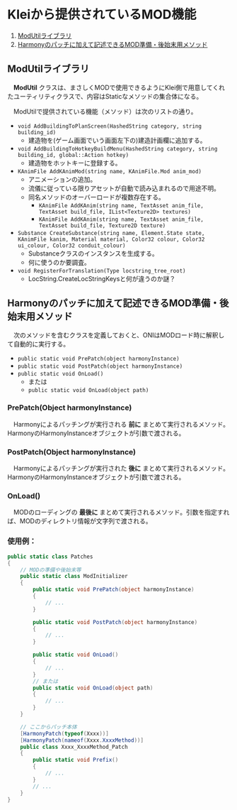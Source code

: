 # Kleiから提供されているMOD機能

1. [ModUtilライブラリ](#mod_util)
1. [Harmonyのパッチに加えて記述できるMOD準備・後始末用メソッド](#mod_patch)

<a name="mod_util"></a>
## ModUtilライブラリ

　**ModUtil** クラスは、まさしくMODで使用できるようにKlei側で用意してくれたユーティリティクラスで、内容はStaticなメソッドの集合体になる。

　ModUtilで提供されている機能（メソッド）は次のリストの通り。

- `void AddBuildingToPlanScreen(HashedString category, string building_id)`
  - 建造物を(ゲーム画面でいう画面左下の)建造計画欄に追加する。
- `void AddBuildingToHotkeyBuildMenu(HashedString category, string building_id, global::Action hotkey)`
  - 建造物をホットキーに登録する。
- `KAnimFile AddKAnimMod(string name, KAnimFile.Mod anim_mod)`
  - アニメーションの追加。
  - 流儀に従っている限りアセットが自動で読み込まれるので用途不明。
  - 同名メソッドのオーバーロードが複数存在する。
    - `KAnimFile AddKAnim(string name, TextAsset anim_file, TextAsset build_file, IList<Texture2D> textures)`
    - `KAnimFile AddKAnim(string name, TextAsset anim_file, TextAsset build_file, Texture2D texture)`
- `Substance CreateSubstance(string name, Element.State state, KAnimFile kanim, Material material, Color32 colour, Color32 ui_colour, Color32 conduit_colour)`
  - Substanceクラスのインスタンスを生成する。
  - 何に使うのか要調査。
- `void RegisterForTranslation(Type locstring_tree_root)`
  - LocString.CreateLocStringKeysと何が違うのか謎？

<a name="mod_patch"></a>
## Harmonyのパッチに加えて記述できるMOD準備・後始末用メソッド

　次のメソッドを含むクラスを定義しておくと、ONIはMODロード時に解釈して自動的に実行する。

- `public static void PrePatch(object harmonyInstance)`
- `public static void PostPatch(object harmonyInstance)`
- `public static void OnLoad()`
  - または
  - `public static void OnLoad(object path)`

### PrePatch(Object harmonyInstance)

　Harmonyによるパッチングが実行される **前に** まとめて実行されるメソッド。HarmonyのHarmonyInstanceオブジェクトが引数で渡される。

### PostPatch(Object harmonyInstance)

　Harmonyによるパッチングが実行された **後に** まとめて実行されるメソッド。HarmonyのHarmonyInstanceオブジェクトが引数で渡される。

### OnLoad()

　MODのローディングの **最後に** まとめて実行されるメソッド。引数を指定すれば、MODのディレクトリ情報が文字列で渡される。

### 使用例：

```C#
public static class Patches
{
    // MODの準備や後始末等
    public static class ModInitializer
    {
        public static void PrePatch(object harmonyInstance)
        {
            // ...
        }

        public static void PostPatch(object harmonyInstance)
        {
            // ...
        }

        public static void OnLoad()
        {
            // ...
        }
        // または
        public static void OnLoad(object path)
        {
            // ...
        }
    }

    // ここからパッチ本体
    [HarmonyPatch(typeof(Xxxx))]
    [HarmonyPatch(nameof(Xxxx.XxxxMethod))]
    public class Xxxx_XxxxMethod_Patch
    {
        public static void Prefix()
        {
            // ...
        }
        // ...
    }
}
```
